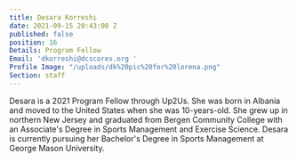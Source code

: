 ```yaml
---
title: Desara Korreshi
date: 2021-09-15 20:43:00 Z
published: false
position: 16
Details: Program Fellow
Email: 'dkorreshi@dcscores.org '
Profile Image: "/uploads/dk%20pic%20for%20lorena.png"
Section: staff
---
```


Desara is a 2021 Program Fellow through Up2Us. She was born in Albania and moved to the United States when she was 10-years-old. She grew up in northern New Jersey and graduated from Bergen Community College with an Associate's Degree in Sports Management and Exercise Science. Desara is currently pursuing her Bachelor's Degree in Sports Management at George Mason University.
